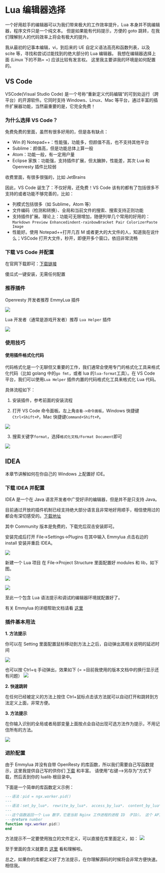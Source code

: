 # Lua 编辑器选择

一个好用趁手的编辑器可以为我们带来极大的工作效率提升，Lua 本身并不挑编辑器，程序文件只是一个纯文本。
但是如果能有代码提示，方便的 goto 跳转，在我们理解别人的代码效率上将会有极大的提升。

我从最初的记事本编辑，vi，到后来的 UE 自定义语法高亮和函数列表，以及 scite 等，寻找和尝试过能找到的绝大部分的 Lua 编辑器。
我想在编辑器选择上面 (Linux 下的不熟= =) 应该比较有发言权。 这里我主要讲我的环境是如何配置的。

## VS Code

VSCode(Visual Studio Code) 是一个号称“重新定义代码编辑”的可到处运行（跨平台）的开源软件。它同时支持 Windows、Linux、Mac 等平台，通过丰富的插件扩展器功能，当然最重要的是，它完全免费！

### 为什么选择 VS Code？

免费免费的里面，虽然有很多好用的，但是各有缺点：

- Win 的 Notepad++：性能强，功能多，但颜值不高，也不支持其他平台 
- Sublime：颜值高，但是功能总体上算一般 
- Atom：功能一般，有一定用户量 
- Eclipse 家族：功能强，支持插件扩展，但太臃肿，性能差，其次 Lua 和 Openresty 插件比较弱

收费里面，有很多很强的，比如 JetBrains

因此，VS Code 诞生了：不仅好用，还免费！VS Code 该有的都有了包括很多不支持的或者功能不够完善的，比如：
- 列模式包括很多（如 Sublime，Atom 等）
- 文件编码（检测和转换）、全局和当前文件的搜索、搜索支持正则功能
- 支持插件扩展。理论上：功能可无限增加，随便列举几个常用的好用的：`Markdown Preview Enhancedindent-rainbowBracket Pair ColorizerPaste Image` 
- 性能好。使用 Notepad++打开几百 M 或者更大的大文件的人，知道我在说什么；VSCode 打开大文件，秒开，即便开多个窗口，依旧非常流畅

### 下载 VS Code 并配置

在官网下载即可：[下载链接](https://code.visualstudio.com/)

傻瓜式一键安装，无需任何配置

### 推荐插件

Openresty 开发者推荐 EmmyLua 插件

![](https://cdn.jsdelivr.net/gh/Miss-you/img/picgo/20201123161917.png)

Lua 开发者（通常是游戏开发者）推荐 `Lua Helper` 插件

![](https://cdn.jsdelivr.net/gh/Miss-you/img/picgo/20201123161837.png)

### 使用技巧

#### 使用插件格式化代码

代码格式化是一个无聊但又重要的工作，我们通常会使用专门的格式化工具来格式化代码（比如 golang 中的`go fmt`，或者 lua 的`lua-format`工具）。在 VS Code 平台，我们可以使用`Lua Helper` 插件内置的代码格式化工具来格式化 Lua 代码。

具体流程如下：

1. 安装插件，参考前面的安装流程

2. 打开 VS Code 命令面板。左上角`查看->命令面板`，Windows 快捷键`Ctrl+Shift+P`，Mac 快捷键`Command+Shift+P`。

![](https://cdn.jsdelivr.net/gh/Miss-you/img/picgo/企业微信截图_16097447178420.png)

3. 搜索关键字`format`，选择`格式化文档/Format Document`即可

![](https://cdn.jsdelivr.net/gh/Miss-you/img/picgo/企业微信截图_16097447472358.png)

## IDEA

本章节讲解如何在你自己的 Windows 上配置好 IDE。

### 下载 IDEA 并配置

IDEA 是一个在 Java 语言开发者中广受好评的编辑器，但是并不是只支持 Java。

目前通过开放的插件机制已经支持绝大部分语言且非常地好用顺手，相信使用过的都会有深切感受的。[下载地址](https://www.jetbrains.com/idea/download/#section=windows)

其中 Community 版本是免费的，下载完后双击安装即可。

安装完成后打开 File->Settings->Plugins 在其中输入 Emmylua 点击右边的 install 安装并重启 IDEA。

![](../images/installplugins.png)

新建一个 Lua 项目
在 File->Project Structure 里面配置好 modules 和 lib，如下图。

![](../images/lua_settingmodules.png)

![](../images/lua_importlib.png)

至此一个包含 Lua 语法提示和调试的编辑器环境就配置好了。

有关 Emmylua 的详细帮助文档请看 [这里](https://emmylua.github.io/zh_CN/)

### 插件基本用法
**1. 方法提示**

你可以在 Setting 里面配置鼠标移动到方法上之后，自动弹出其相关说明的延迟时间

![](../images/lua_quickdoc.png)

也可以按 Ctrl+q 手动弹出，效果如下 (= =目前我使用的版本文档中的换行显示还有问题）
![](../images/lua_quickdocui.png)

**2. 快速跳转**

在任何已经被定义的方法上按住 Ctrl+鼠标点击该方法就可以自动打开和跳转到方法定义上面，非常方便。

**3. 方法提示**

在你输入识别的全局或者局部变量上面按点会自动出现可选方法作为提示，不用记住所有的方法。

![](../images/lua_autofunc.png)

### 进阶配置
由于 Emmylua 并没有自带 OpenResty 的库函数，所以我们需要自己写函数提示，这里我提供自己写的供你们 [下载](/codes/emmylua_ngx.lua) 和丰富。 请使用“右键-->另存为”方式下载，然后丢到你的 lualib 根目录中。

下面是一个简单的库函数定义示例：

```lua
---语法：pid = ngx.worker.pid()
---
---语法：set_by_lua*， rewrite_by_lua*， access_by_lua*， content_by_lua*， header_filter_by_lua*， body_filter_by_lua*， log_by_lua*， ngx.timer.*， init_by_lua*， init_worker_by_lua*
---
---这个函数返回一个 Lua 数字，它是当前 Nginx 工作进程的进程 ID （PID）。 这个 API 比 ngx.var.pid 更有效，ngx.var.VARIABLE API 不能使用的地方（例如 init_worker_by_lua），该 API 是可以的。
---@return number
function ngx.worker.pid()
end
```

方法提示不一定要使用独立的文件定义，可以直接在库里面定义，如：
![](../images/lua_func.png)

至于里面的含义就要去 [这里](https://emmylua.github.io/zh_CN/) 看和理解啦。

总之，如果你的库都定义好了方法提示，在你理解源码的时候将会非常方便快速。 相信我。
